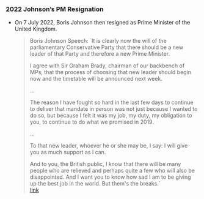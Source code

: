 ### 2022 Johnson’s PM Resignation
- On 7 July 2022, Boris Johnson then resigned as Prime Minister of the United Kingdom.
    
    > Boris Johnson Speech: `It is clearly now the will of the parliamentary Conservative Party that there should be a new leader of that Party and therefore a new Prime Minister.  
    >   
    > I agree with Sir Graham Brady, chairman of our backbench of MPs, that the process of choosing that new leader should begin now and the timetable will be announced next week.  
    >   
    > ...  
    >   
    > The reason I have fought so hard in the last few days to continue to deliver that mandate in person was not just because I wanted to do so, but because I felt it was my job, my duty, my obligation to you, to continue to do what we promised in 2019.  
    >   
    > ...  
    >   
    > To that new leader, whoever he or she may be, I say: I will give you as much support as I can.  
    >   
    > And to you, the British public, I know that there will be many people who are relieved and perhaps quite a few who will also be disappointed. And I want you to know how sad I am to be giving up the best job in the world. But them's the breaks.`  
    > [link](https://www.gov.uk/government/speeches/prime-minister-boris-johnsons-statement-in-downing-street-7-july-2022)
    